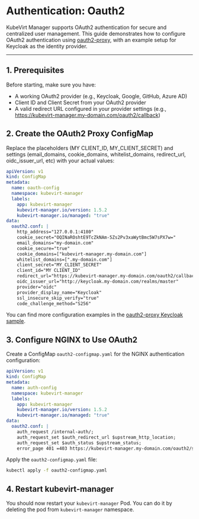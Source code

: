 # Authentication: Oauth2

KubeVirt Manager supports OAuth2 authentication for secure and centralized user management.
This guide demonstrates how to configure OAuth2 authentication using [oauth2-proxy](https://github.com/oauth2-proxy/oauth2-proxy), with an example setup for Keycloak as the identity provider.

---

## 1. Prerequisites
Before starting, make sure you have:  

  * A working OAuth2 provider (e.g., Keycloak, Google, GitHub, Azure AD) 
  * Client ID and Client Secret from your OAuth2 provider
  * A valid redirect URL configured in your provider settings (e.g., https://kubevirt-manager.my-domain.com/oauth2/callback) 

## 2. Create the OAuth2 Proxy ConfigMap

Replace the placeholders (MY CLIENT_ID, MY_CLIENT_SECRET) and settings (email_domains, cookie_domains, whitelist_domains, redirect_url, oidc_issuer_url, etc) with your actual values:  

```yaml
apiVersion: v1
kind: ConfigMap
metadata:
  name: oauth-config
  namespace: kubevirt-manager
  labels:
    app: kubevirt-manager
    kubevirt-manager.io/version: 1.5.2
    kubevirt-manager.io/managed: "true"
data:
  oauth2.conf: |
    http_address="127.0.0.1:4180"
    cookie_secret="OQINaROshtE9TcZkNAm-5Zs2Pv3xaWytBmc5W7sPX7w="
    email_domains="my-domain.com"
    cookie_secure="true"
    cookie_domains=["kubevirt-manager.my-domain.com"]
    whitelist_domains=[".my-domain.com"]
    client_secret="MY_CLIENT_SECRET"
    client_id="MY CLIENT_ID"
    redirect_url="https://kubevirt-manager.my-domain.com/oauth2/callback"
    oidc_issuer_url="http://keycloak.my-domain.com/realms/master"
    provider="oidc"
    provider_display_name="Keycloak"
    ssl_insecure_skip_verify="true"
    code_challenge_method="S256"
```

You can find more configuration examples in the [oauth2-proxy Keycloak sample](https://github.com/oauth2-proxy/oauth2-proxy/blob/master/contrib/local-environment/oauth2-proxy-keycloak.cfg).

## 3. Configure NGINX to Use OAuth2
Create a ConfigMap `oauth2-configmap.yaml` for the NGINX authentication configuration:  
```yaml
apiVersion: v1
kind: ConfigMap
metadata:
  name: auth-config
  namespace: kubevirt-manager
  labels:
    app: kubevirt-manager
    kubevirt-manager.io/version: 1.5.2
    kubevirt-manager.io/managed: "true"
data:
  oauth2.conf: |
    auth_request /internal-auth/;
    auth_request_set $auth_redirect_url $upstream_http_location;
    auth_request_set $auth_status $upstream_status;
    error_page 401 =403 https://kubevirt-manager.my-domain.com/oauth2/start?rd=https://$host$request_uri;
```

Apply the `oauth2-configmap.yaml` file:
```sh
kubectl apply -f oauth2-configmap.yaml
```

## 4. Restart kubevirt-manager

You should now restart your `kubevirt-manager` Pod. You can do it by deleting the pod from `kubevirt-manager` namespace.